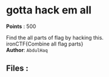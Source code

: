 # gotta hack em all
**Points** : 500

Find the all parts of flag by hacking this.<br>ironCTF{Combine all flag parts}<br><b>Author</b>: `AbdulHaq`

## Files : 
